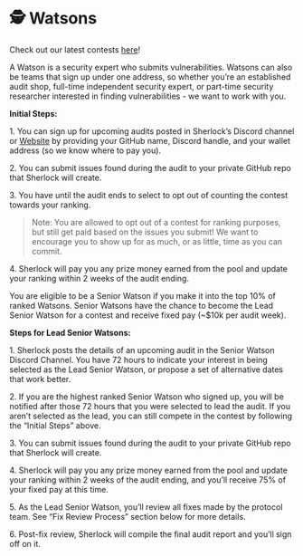 # 🕵 Watsons

Check out our latest contests [here](https://app.sherlock.xyz/audits/contests)!

A Watson is a security expert who submits vulnerabilities. Watsons can also be teams that sign up under one address, so whether you’re an established audit shop, full-time independent security expert, or part-time security researcher interested in finding vulnerabilities - we want to work with you.

**Initial Steps:**

1\. You can sign up for upcoming audits posted in Sherlock’s Discord channel or [Website](https://app.sherlock.xyz/audits/contests) by providing your GitHub name, Discord handle, and your wallet address (so we know where to pay you).

2\. You can submit issues found during the audit to your private GitHub repo that Sherlock will create.

3\. You have until the audit ends to select to opt out of counting the contest towards your ranking.

> Note: You are allowed to opt out of a contest for ranking purposes, but still get paid based on the issues you submit! We want to encourage you to show up for as much, or as little, time as you can commit.

4\. Sherlock will pay you any prize money earned from the pool and update your ranking within 2 weeks of the audit ending.

You are eligible to be a Senior Watson if you make it into the top 10% of ranked Watsons. Senior Watsons have the chance to become the Lead Senior Watson for a contest and receive fixed pay (\~$10k per audit week).

**Steps for Lead Senior Watsons:**

1\. Sherlock posts the details of an upcoming audit in the Senior Watson Discord Channel. You have 72 hours to indicate your interest in being selected as the Lead Senior Watson, or propose a set of alternative dates that work better.

2\. If you are the highest ranked Senior Watson who signed up, you will be notified after those 72 hours that you were selected to lead the audit. If you aren’t selected as the lead, you can still compete in the contest by following the “Initial Steps” above.

3\. You can submit issues found during the audit to your private GitHub repo that Sherlock will create.

4\. Sherlock will pay you any prize money earned from the pool and update your ranking within 2 weeks of the audit ending, and you’ll receive 75% of your fixed pay at this time.

5\. As the Lead Senior Watson, you’ll review all fixes made by the protocol team. See “Fix Review Process” section below for more details.

6\. Post-fix review, Sherlock will compile the final audit report and you’ll sign off on it.
